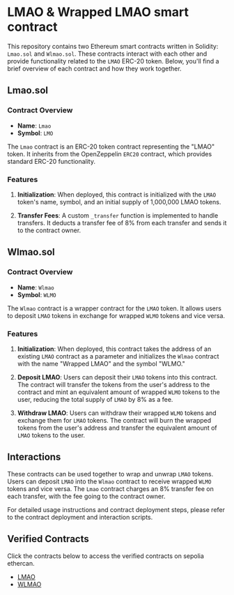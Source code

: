 # LMAO & Wrapped LMAO smart contract

This repository contains two Ethereum smart contracts written in Solidity: `Lmao.sol` and `Wlmao.sol`. These contracts interact with each other and provide functionality related to the `LMAO` ERC-20 token. Below, you'll find a brief overview of each contract and how they work together.

## Lmao.sol

### Contract Overview

- **Name**: `Lmao`
- **Symbol**: `LMO`

The `Lmao` contract is an ERC-20 token contract representing the "LMAO" token. It inherits from the OpenZeppelin `ERC20` contract, which provides standard ERC-20 functionality.

### Features

1. **Initialization**: When deployed, this contract is initialized with the `LMAO` token's name, symbol, and an initial supply of 1,000,000 LMAO tokens.

2. **Transfer Fees**: A custom `_transfer` function is implemented to handle transfers. It deducts a transfer fee of 8% from each transfer and sends it to the contract owner.

## Wlmao.sol

### Contract Overview

- **Name**: `Wlmao`
- **Symbol**: `WLMO`

The `Wlmao` contract is a wrapper contract for the `LMAO` token. It allows users to deposit `LMAO` tokens in exchange for wrapped `WLMO` tokens and vice versa.

### Features

1. **Initialization**: When deployed, this contract takes the address of an existing `LMAO` contract as a parameter and initializes the `Wlmao` contract with the name "Wrapped LMAO" and the symbol "WLMO."

2. **Deposit LMAO**: Users can deposit their `LMAO` tokens into this contract. The contract will transfer the tokens from the user's address to the contract and mint an equivalent amount of wrapped `WLMO` tokens to the user, reducing the total supply of `LMAO` by 8% as a fee.

3. **Withdraw LMAO**: Users can withdraw their wrapped `WLMO` tokens and exchange them for `LMAO` tokens. The contract will burn the wrapped tokens from the user's address and transfer the equivalent amount of `LMAO` tokens to the user.

## Interactions

These contracts can be used together to wrap and unwrap `LMAO` tokens. Users can deposit `LMAO` into the `Wlmao` contract to receive wrapped `WLMO` tokens and vice versa. The `Lmao` contract charges an 8% transfer fee on each transfer, with the fee going to the contract owner.

For detailed usage instructions and contract deployment steps, please refer to the contract deployment and interaction scripts.

## Verified Contracts

Click the contracts below to access the verified contracts on sepolia ethercan.

- [LMAO](https://sepolia.etherscan.io/address/0xb0BaA314aD4a6f863f0F6106912ae09b1931d965#code)
- [WLMAO](https://sepolia.etherscan.io/address/0x0510C89013256811D0A43B74970DCe3CfB2aFF82#code)

